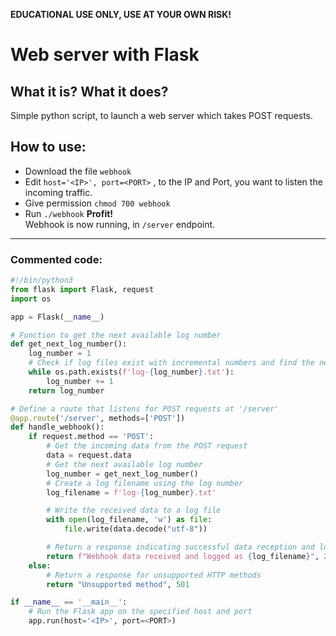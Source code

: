 **EDUCATIONAL USE ONLY, USE AT YOUR OWN RISK!**
# Web server with Flask

## What it is? What it does?
Simple python script, to launch a web server which takes POST requests.

## How to use:

- Download the file `webhook`
- Edit `host='<IP>', port=<PORT>` , to the IP and Port, you want to listen the incoming traffic.
- Give permission `chmod 700 webhook`
- Run `./webhook`
**Profit!**   
Webhook is now running, in `/server` endpoint.
---

### Commented code:

```python
#!/bin/python3
from flask import Flask, request
import os

app = Flask(__name__)

# Function to get the next available log number
def get_next_log_number():
    log_number = 1
    # Check if log files exist with incremental numbers and find the next available number
    while os.path.exists(f'log-{log_number}.txt'):
        log_number += 1
    return log_number

# Define a route that listens for POST requests at '/server'
@app.route('/server', methods=['POST'])
def handle_webhook():
    if request.method == 'POST':
        # Get the incoming data from the POST request
        data = request.data
        # Get the next available log number
        log_number = get_next_log_number()
        # Create a log filename using the log number
        log_filename = f'log-{log_number}.txt'

        # Write the received data to a log file
        with open(log_filename, 'w') as file:
            file.write(data.decode("utf-8"))

        # Return a response indicating successful data reception and logging
        return f"Webhook data received and logged as {log_filename}", 200
    else:
        # Return a response for unsupported HTTP methods
        return "Unsupported method", 501

if __name__ == '__main__':
    # Run the Flask app on the specified host and port
    app.run(host='<IP>', port=<PORT>)

```
